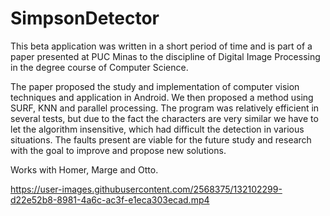 SimpsonDetector
===============
This beta application was written in a short period of time and is part of a paper presented at PUC Minas to the discipline of Digital Image Processing in the degree course of Computer Science.

The paper proposed the study and implementation of computer vision techniques and application in Android. We then proposed a method using SURF, KNN and parallel processing. The program was relatively efficient in several tests, but due to the fact the characters are very similar we have to let the algorithm insensitive, which had difficult the detection in various situations.
The faults present are viable for the future study and research with the goal to improve and propose new solutions.

Works with Homer, Marge and Otto.

https://user-images.githubusercontent.com/2568375/132102299-d22e52b8-8981-4a6c-ac3f-e1eca303ecad.mp4
